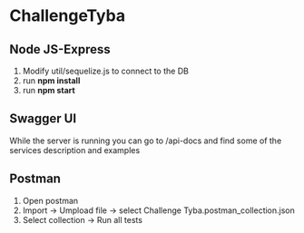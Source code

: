 # ChallengeTyba
## Node JS-Express
1. Modify util/sequelize.js to connect to the DB
2. run **npm install**
3. run **npm start**
## Swagger UI
While the server is running you can go to /api-docs and find some of the services description and examples
## Postman
1. Open postman
2. Import -> Umpload file -> select Challenge Tyba.postman_collection.json
3. Select collection -> Run all tests
